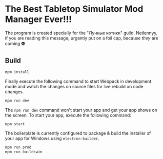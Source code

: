 # The Best Tabletop Simulator Mod Manager Ever!!!
The program is created specially for the "Лунные котики" guild. Netlennyy, if you are reading this message, urgently put on a foil cap, because *they* are coming :alien:

## Build
```sh
npm install
```

Finally execute the following command to start Webpack in development mode and watch the changes on source files for live rebuild on code changes.
```sh
npm run dev
```

The `npm run dev` command won't start your app and get your app shows on the screen. To start your app, execute the following command:
```sh
npm start
```

The boilerplate is currently configured to package & build the installer of your app for Windows using `electron-builder`.

```sh
npm run prod
npm run build:win
```
